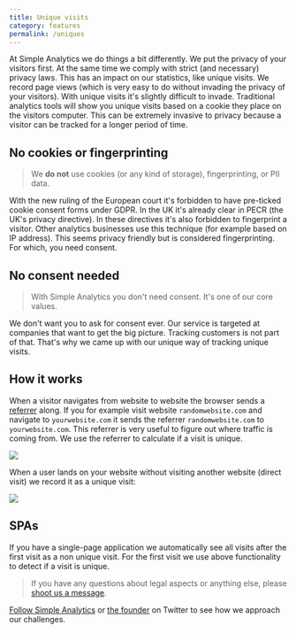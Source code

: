 ```yaml
---
title: Unique visits
category: features
permalink: /uniques
---
```


At Simple Analytics we do things a bit differently. We put the privacy of your visitors first. At the same time we comply with strict (and necessary) privacy laws. This has an impact on our statistics, like unique visits. We record page views (which is very easy to do without invading the privacy of your visitors). With unique visits it's slightly difficult to invade. Traditional analytics tools will show you unique visits based on a cookie they place on the visitors computer. This can be extremely invasive to privacy because a visitor can be tracked for a longer period of time.

## No cookies or fingerprinting

> We **do not** use cookies (or any kind of storage), fingerprinting, or PII data.

With the new ruling of the European court it's forbidden to have pre-ticked cookie consent forms under GDPR. In the UK it's already clear in PECR (the UK's privacy directive). In these directives it's also forbidden to fingerprint a visitor. Other analytics businesses use this technique (for example based on IP address). This seems privacy friendly but is considered fingerprinting. For which, you need consent.

## No consent needed

> With Simple Analytics you don't need consent. It's one of our core values.

We don't want you to ask for consent ever. Our service is targeted at companies that want to get the big picture. Tracking customers is not part of that. That's why we came up with our unique way of tracking unique visits.

## How it works

When a visitor navigates from website to website the browser sends a [referrer](https://en.wikipedia.org/wiki/HTTP_referer) along. If you for example visit website `randomwebsite.com` and navigate to `yourwebsite.com` it sends the referrer `randomwebsite.com` to `yourwebsite.com`. This referrer is very useful to figure out where traffic is coming from. We use the referrer to calculate if a visit is unique.

![](/images/referrer-visit.jpg)

When a user lands on your website without visiting another website (direct visit) we record it as a unique visit:

![](/images/direct-visit.jpg)

## SPAs

If you have a single-page application we automatically see all visits after the first visit as a non unique visit. For the first visit we use above functionality to detect if a visit is unique.

> If you have any questions about legal aspects or anything else, please [shoot us a message](https://simpleanalytics.com/contact).

[Follow Simple Analytics](https://twitter.com/SimpleAnalytic) or [the founder](https://twitter.com/adriaanvrossum) on Twitter to see how we approach our challenges.
